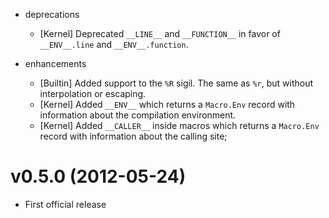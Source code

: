 * deprecations
  * [Kernel] Deprecated `__LINE__` and `__FUNCTION__` in favor of `__ENV__.line` and `__ENV__.function`.

* enhancements
  * [Builtin] Added support to the `%R` sigil. The same as `%r`, but without interpolation or escaping.
  * [Kernel] Added `__ENV__` which returns a `Macro.Env` record with information about the compilation environment.
  * [Kernel] Added `__CALLER__` inside macros which returns a `Macro.Env` record with information about the calling site;

# v0.5.0 (2012-05-24)

* First official release